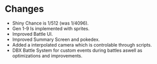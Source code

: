 # Changes
- Shiny Chance is 1/512 (was 1/4096).
- Gen 1-9 Is implemented with sprites.
- Improved Battle UI.
- Improved Summary Screen and pokedex.
- Added a interpolated camera which is controlable through scripts.
- DBX Battle System for custom events during battles aswell as optimizations and improvements.
